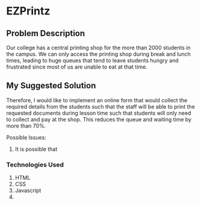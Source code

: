 # EZPrintz

## Problem Description
Our college has a central printing shop for the more than 2000 students in the campus. We can only access the printing shop during break and lunch times, leading to huge queues that tend to leave students hungry and frustrated since most of us are unable to eat at that time. 

## My Suggested Solution
Therefore, I would like to implement an online form that would collect the required details from the students such that the staff will be able to print the requested documents during lesson time such that students will only need to collect and pay at the shop. This reduces the queue and waiting time by more than 70%. 

Possible Issues:
1) It is possible that 

### Technologies Used
1) HTML
2) CSS
3) Javascript
4) 